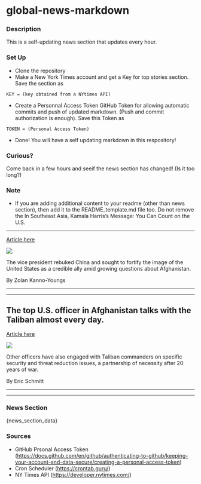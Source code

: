 # global-news-markdown

### Description 
This is a self-updating news section that updates every hour.

### Set Up 
* Clone the repository
* Make a New York Times account and get a Key for top stories section. Save the section as 
 ```
 KEY = (key obtained from a NYtimes API)
 ```
*  Create a Personnal Access Token GitHub Token for allowing automatic commits and push of updated markdown. (Push and commit authorization is enough). Save this Token as 
```
TOKEN = (Personal Access Token)
```
* Done! You will have a self updating markdown in this respository!

### Curious?
Come back in a few hours and seeif the news section has changed! (Is it too long?)

### Note
* If you are adding additional content to your readme (other than news section), then add it to the README_template.md file too. Do not remove the In Southeast Asia, Kamala Harris’s Message: You Can Count on the U.S.
---------------------------------------------------------------------

[Article here](https://www.nytimes.com/2021/08/24/world/asia/kamala-harris-singapore-vietnam.html)

[![](https://static01.nyt.com/images/2021/08/24/world/24harris-asia-01/merlin_193613061_89413bff-66bb-46da-ac76-cd6bde2afcc4-superJumbo.jpg)](https://www.nytimes.com/2021/08/24/world/asia/kamala-harris-singapore-vietnam.html)

The vice president rebuked China and sought to fortify the image of the United States as a credible ally amid growing questions about Afghanistan.

By Zolan Kanno-Youngs

* * *

* * *

The top U.S. officer in Afghanistan talks with the Taliban almost every day.
----------------------------------------------------------------------------

[Article here](https://www.nytimes.com/2021/08/23/world/asia/taliban-united-states-talks-leaders.html)

[![](https://static01.nyt.com/images/2021/08/23/world/23-afghanistan-briefing-talks/merlin_193468608_09961747-f4c3-4912-ae91-9d402937baf0-superJumbo.jpg)](https://www.nytimes.com/2021/08/23/world/asia/taliban-united-states-talks-leaders.html)

Other officers have also engaged with Taliban commanders on specific security and threat reduction issues, a partnership of necessity after 20 years of war.

By Eric Schmitt

* * *

* * *

### News Section 
{news_section_data}


### Sources 
* GitHub Prsonal Access Token (https://docs.github.com/en/github/authenticating-to-github/keeping-your-account-and-data-secure/creating-a-personal-access-token)
* Cron Scheduler (https://crontab.guru/)
* NY Times API (https://developer.nytimes.com/)
